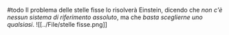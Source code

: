 #todo
Il problema delle stelle fisse lo risolverà Einstein, dicendo che _non c'è nessun sistema di riferimento assoluto_, ma che _basta sceglierne uno qualsiasi_.
![[../File/stelle fisse.png]]
